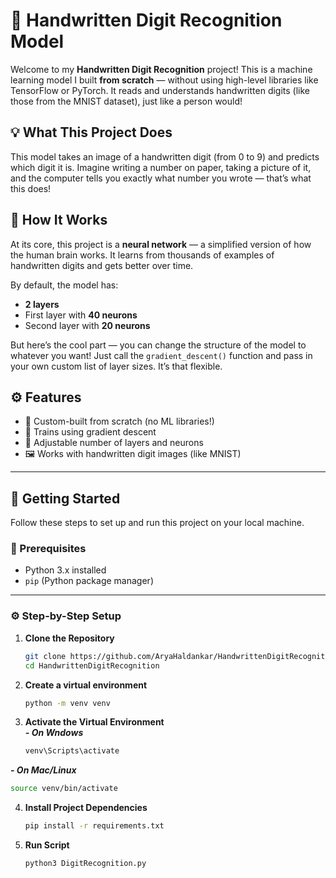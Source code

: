 # 📝 Handwritten Digit Recognition Model

Welcome to my **Handwritten Digit Recognition** project! This is a machine learning model I built **from scratch** — without using high-level libraries like TensorFlow or PyTorch. It reads and understands handwritten digits (like those from the MNIST dataset), just like a person would!

## 💡 What This Project Does

This model takes an image of a handwritten digit (from 0 to 9) and predicts which digit it is. Imagine writing a number on paper, taking a picture of it, and the computer tells you exactly what number you wrote — that’s what this does!

## 🧠 How It Works

At its core, this project is a **neural network** — a simplified version of how the human brain works. It learns from thousands of examples of handwritten digits and gets better over time.

By default, the model has:
- **2 layers**
- First layer with **40 neurons**
- Second layer with **20 neurons**

But here’s the cool part — you can change the structure of the model to whatever you want! Just call the `gradient_descent()` function and pass in your own custom list of layer sizes. It’s that flexible.

## ⚙️ Features

- 🧱 Custom-built from scratch (no ML libraries!)
- 🔁 Trains using gradient descent
- 🔧 Adjustable number of layers and neurons
- 🖼️ Works with handwritten digit images (like MNIST)
---

## 🚀 Getting Started

Follow these steps to set up and run this project on your local machine.

### 📁 Prerequisites

- Python 3.x installed
- `pip` (Python package manager)

---

### ⚙️ Step-by-Step Setup

1. **Clone the Repository**
   ```bash
   git clone https://github.com/AryaHaldankar/HandwrittenDigitRecognition.git
   cd HandwrittenDigitRecognition

2. **Create a virtual environment**
   ```bash
   python -m venv venv

3. **Activate the Virtual Environment**  
   ***- On Wndows***
   ```bash
   venv\Scripts\activate
   ```  
  ***- On Mac/Linux***
  ```bash
  source venv/bin/activate
  ```
4. **Install Project Dependencies**
   ```bash
   pip install -r requirements.txt
   
5. **Run Script**
   ```bash
   python3 DigitRecognition.py
